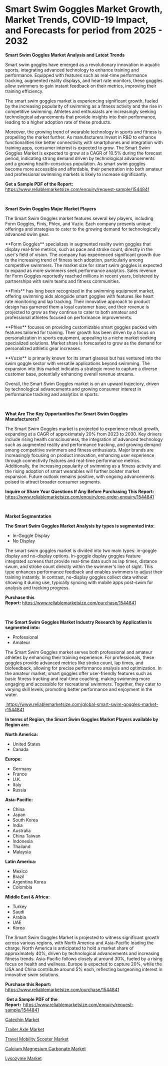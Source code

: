 <p><h1>Smart Swim Goggles Market Growth, Market Trends, COVID-19 Impact, and Forecasts for period from 2025 - 2032</h1></p><p><strong>Smart Swim Goggles Market Analysis and Latest Trends</strong></p>
<p><p>Smart swim goggles have emerged as a revolutionary innovation in aquatic sports, integrating advanced technology to enhance training and performance. Equipped with features such as real-time performance tracking, augmented reality displays, and heart rate monitors, these goggles allow swimmers to gain instant feedback on their metrics, improving their training efficiency.</p><p>The smart swim goggles market is experiencing significant growth, fueled by the increasing popularity of swimming as a fitness activity and the rise in competitive swimming. Athletes and enthusiasts are increasingly seeking technological advancements that provide insights into their performance, leading to a higher adoption rate of these products.</p><p>Moreover, the growing trend of wearable technology in sports and fitness is propelling the market further. As manufacturers invest in R&D to enhance functionalities like better connectivity with smartphones and integration with training apps, consumer interest is expected to grow. The Smart Swim Goggles Market is expected to grow at a CAGR of 10.5% during the forecast period, indicating strong demand driven by technological advancements and a growing health-conscious population. As smart swim goggles become more accessible and affordable, their penetration into both amateur and professional swimming markets is likely to increase significantly.</p></p>
<p><strong>Get a Sample PDF of the Report:&nbsp;</strong> <a href="https://www.reliablemarketsize.com/enquiry/request-sample/1544841?utm_campaign=2034&utm_medium=2&utm_source=Github&utm_content=ia&utm_term=06022025&utm_id=smart-swim-goggles">https://www.reliablemarketsize.com/enquiry/request-sample/1544841</a></p>
<p>&nbsp;</p>
<p><strong>Smart Swim Goggles Major Market Players</strong></p>
<p><p>The Smart Swim Goggles market features several key players, including Form Goggles, Finis, Phlex, and Vuzix. Each company presents unique offerings and strategies to cater to the growing demand for technologically advanced swim gear.</p><p>**Form Goggles** specializes in augmented reality swim goggles that display real-time metrics, such as pace and stroke count, directly in the user's field of vision. The company has experienced significant growth due to the increasing trend of fitness tech adoption, particularly among competitive swimmers. The market size for smart swim goggles is expected to expand as more swimmers seek performance analytics. Sales revenue for Form Goggles reportedly reached millions in recent years, bolstered by partnerships with swim teams and fitness communities.</p><p>**Finis** has long been recognized in the swimming equipment market, offering swimming aids alongside smart goggles with features like heart rate monitoring and lap tracking. Their innovative approach to product design has garnered them a loyal customer base, and their revenue is projected to grow as they continue to cater to both amateur and professional athletes focused on performance improvements.</p><p>**Phlex** focuses on providing customizable smart goggles packed with features tailored for training. Their growth has been driven by a focus on personalization in sports equipment, appealing to a niche market seeking specialized solutions. Market share is forecasted to grow as the demand for personalized athletic gear increases.</p><p>**Vuzix** is primarily known for its smart glasses but has ventured into the swim goggle sector with versatile applications beyond swimming. The expansion into this market indicates a strategic move to capture a diverse customer base, potentially enhancing overall revenue streams.</p><p>Overall, the Smart Swim Goggles market is on an upward trajectory, driven by technological advancements and growing consumer interest in performance tracking and analytics in sports.</p></p>
<p>&nbsp;</p>
<p><strong>What Are The Key Opportunities For Smart Swim Goggles Manufacturers?</strong></p>
<p><p>The Smart Swim Goggles market is projected to experience robust growth, expanding at a CAGR of approximately 20% from 2023 to 2030. Key drivers include rising health consciousness, the integration of advanced technology such as augmented reality and performance tracking, and growing demand among competitive swimmers and fitness enthusiasts. Major brands are increasingly focusing on product innovation, enhancing user experience through connectivity features and real-time performance metrics. Additionally, the increasing popularity of swimming as a fitness activity and the rising adoption of smart wearables will further bolster market expansion. Future outlook remains positive, with ongoing advancements poised to attract broader consumer segments.</p></p>
<p><strong>Inquire or Share Your Questions If Any Before Purchasing This Report:</strong> <a href="https://www.reliablemarketsize.com/enquiry/pre-order-enquiry/1544841?utm_campaign=2034&utm_medium=2&utm_source=Github&utm_content=ia&utm_term=06022025&utm_id=smart-swim-goggles">https://www.reliablemarketsize.com/enquiry/pre-order-enquiry/1544841</a></p>
<p>&nbsp;</p>
<p><strong>Market Segmentation</strong></p>
<p><strong>The Smart Swim Goggles Market Analysis by types is segmented into:</strong></p>
<p><ul><li>In-Goggle Display</li><li>No Display</li></ul></p>
<p><p>The smart swim goggles market is divided into two main types: in-goggle display and no-display options. In-goggle display goggles feature integrated screens that provide real-time data such as lap times, distance swum, and stroke count directly within the swimmer's line of sight. This type enhances performance feedback and enables swimmers to adjust their training instantly. In contrast, no-display goggles collect data without showing it during use, typically syncing with mobile apps post-swim for analysis and tracking progress.</p></p>
<p><strong>Purchase this Report:&nbsp;</strong><a href="https://www.reliablemarketsize.com/purchase/1544841?utm_campaign=2034&utm_medium=2&utm_source=Github&utm_content=ia&utm_term=06022025&utm_id=smart-swim-goggles">https://www.reliablemarketsize.com/purchase/1544841</a></p>
<p>&nbsp;</p>
<p><strong>The Smart Swim Goggles Market Industry Research by Application is segmented into:</strong></p>
<p><ul><li>Professional</li><li>Amateur</li></ul></p>
<p><p>The Smart Swim Goggles market serves both professional and amateur athletes by enhancing their training experience. For professionals, these goggles provide advanced metrics like stroke count, lap times, and biofeedback, allowing for precise performance analysis and optimization. In the amateur market, smart goggles offer user-friendly features such as basic fitness tracking and real-time coaching, making swimming more engaging and accessible for recreational swimmers. Together, they cater to varying skill levels, promoting better performance and enjoyment in the water.</p></p>
<p><a href="https://www.reliablemarketsize.com/global-smart-swim-goggles-market-r1544841?utm_campaign=2034&utm_medium=2&utm_source=Github&utm_content=ia&utm_term=06022025&utm_id=smart-swim-goggles">&nbsp;https://www.reliablemarketsize.com/global-smart-swim-goggles-market-r1544841</a></p>
<p><strong>In terms of Region, the Smart Swim Goggles Market Players available by Region are:</strong></p>
<p>
    <p> <strong> North America: </strong>
        <ul>
            <li>United States</li>
            <li>Canada</li>
        </ul>
        </p> 
    <p> <strong> Europe: </strong>
        <ul>
            <li>Germany</li>
            <li>France</li>
            <li>U.K.</li>
            <li>Italy</li>
            <li>Russia</li>
        </ul>
        </p> 
    <p> <strong> Asia-Pacific: </strong>
        <ul>
            <li>China</li>
            <li>Japan</li>
            <li>South Korea</li>
            <li>India</li>
            <li>Australia</li>
            <li>China Taiwan</li>
            <li>Indonesia</li>
            <li>Thailand</li>
            <li>Malaysia</li>
        </ul>
        </p> 
    <p> <strong> Latin America: </strong>
        <ul>
            <li>Mexico</li>
            <li>Brazil</li>
            <li>Argentina Korea</li>
            <li>Colombia</li>
        </ul>
        </p> 
    <p> <strong> Middle East & Africa: </strong>
        <ul>
            <li>Turkey</li>
            <li>Saudi</li>
            <li>Arabia</li>
            <li>UAE</li>
            <li>Korea</li>
        </ul>
    </p>
    </p>
<p><p>The Smart Swim Goggles Market is projected to witness significant growth across various regions, with North America and Asia-Pacific leading the charge. North America is anticipated to hold a market share of approximately 40%, driven by technological advancements and increasing fitness trends. Asia-Pacific follows closely at around 30%, fueled by a rising focus on health and wellness. Europe is expected to capture 20%, while the USA and China contribute around 5% each, reflecting burgeoning interest in innovative swim solutions.</p></p>
<p><strong>Purchase this Report: </strong><a href="https://www.reliablemarketsize.com/purchase/1544841?utm_campaign=2034&utm_medium=2&utm_source=Github&utm_content=ia&utm_term=06022025&utm_id=smart-swim-goggles">https://www.reliablemarketsize.com/purchase/1544841</a></p>
<p>&nbsp;<strong>Get a Sample PDF of the Report:&nbsp;&nbsp;</strong><a href="https://www.reliablemarketsize.com/enquiry/request-sample/1544841?utm_campaign=2034&utm_medium=2&utm_source=Github&utm_content=ia&utm_term=06022025&utm_id=smart-swim-goggles">https://www.reliablemarketsize.com/enquiry/request-sample/1544841</a></p>
<p><strong></strong></p>
<p><p><a href="https://www.linkedin.com/pulse/revenue-growth-catechin-market-117-cagr-from-2025-2032-ockhamism-lpyvc?utm_campaign=2034&utm_medium=2&utm_source=Github&utm_content=ia&utm_term=06022025&utm_id=smart-swim-goggles">Catechin Market</a></p><p><a href="https://www.linkedin.com/pulse/global-trailer-axle-market-trends-applications-forecast-v1o7e?utm_campaign=2034&utm_medium=2&utm_source=Github&utm_content=ia&utm_term=06022025&utm_id=smart-swim-goggles">Trailer Axle Market</a></p><p><a href="https://www.linkedin.com/pulse/exploring-travel-mobility-scooter-market-industry-revenue-zodqe?utm_campaign=2034&utm_medium=2&utm_source=Github&utm_content=ia&utm_term=06022025&utm_id=smart-swim-goggles">Travel Mobility Scooter Market</a></p><p><a href="https://www.linkedin.com/pulse/calcium-magnesium-carbonate-market-analysis-present-size-pomfe?utm_campaign=2034&utm_medium=2&utm_source=Github&utm_content=ia&utm_term=06022025&utm_id=smart-swim-goggles">Calcium Magnesium Carbonate Market</a></p><p><a href="https://www.linkedin.com/pulse/projected-cagr-51-lysozyme-market-report-helps-stakeholders-fs9ac?utm_campaign=2034&utm_medium=2&utm_source=Github&utm_content=ia&utm_term=06022025&utm_id=smart-swim-goggles">Lysozyme Market</a></p></p>